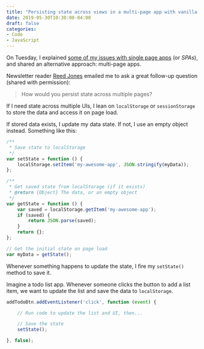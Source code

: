 ```yaml
---
title: "Persisting state across views in a multi-page app with vanilla JS"
date: 2019-05-30T10:30:00-04:00
draft: false
categories:
- Code
- JavaScript
---
```


On Tuesday, I explained [some of my issues with single page apps](/the-problem-with-single-page-apps/) (or *SPAs*), and shared an alternative approach: multi-page apps.

Newsletter reader [Reed Jones](https://www.reedjones.com/) emailed me to ask a great follow-up question (shared with permission):

> How would you persist state across multiple pages?

If I need state across multiple UIs, I lean on `localStorage` or `sessionStorage` to store the data and access it on page load.

If stored data exists, I update my data state. If not, I use an empty object instead. Something like this:

```js
/**
 * Save state to localStorage
 */
var setState = function () {
	localStorage.setItem('my-awesome-app', JSON.stringify(myData));
};

/**
 * Get saved state from localStorage (if it exists)
 * @return {Object} The data, or an empty object
 */
var getState = function () {
	var saved = localStorage.getItem('my-awesome-app');
	if (saved) {
		return JSON.parse(saved);
	}
	return {};
};

// Get the initial state on page load
var myData = getState();
```

Whenever something happens to update the state, I fire my `setState()` method to save it.

Imagine a todo list app. Whenever someone clicks the button to add a list item, we want to update the list and save the data to `localStorage`.

```js
addTodoBtn.addEventListener('click', function (event) {

	// Run code to update the list and UI, then...

	// Save the state
	setState();

}, false);
```